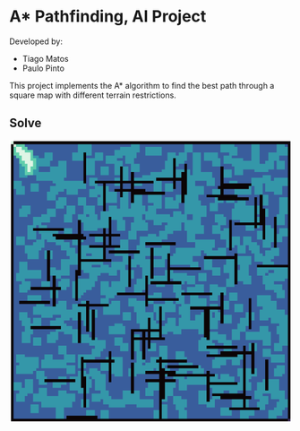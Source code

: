 # A* Pathfinding, AI Project

Developed by:

-   Tiago Matos
-   Paulo Pinto

This project implements the A* algorithm to find the best path through a square map with different terrain restrictions.

## Solve

<p align="center">
  <img src="solves/astar.gif"/>
</p>
